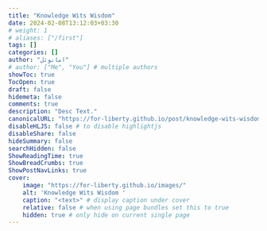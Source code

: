```yaml
---
title: "Knowledge Wits Wisdom"
date: 2024-02-08T13:12:03+03:30
# weight: 1
# aliases: ["/first"]
tags: []
categories: []
author: "امانوئل"
# author: ["Me", "You"] # multiple authors
showToc: true
TocOpen: true
draft: false
hidemeta: false
comments: true
description: "Desc Text."
canonicalURL: "https://for-liberty.github.io/post/knowledge-wits-wisdom"
disableHLJS: false # to disable highlightjs
disableShare: false
hideSummary: false
searchHidden: false
ShowReadingTime: true
ShowBreadCrumbs: true
ShowPostNavLinks: true
cover:
    image: "https://for-liberty.github.io/images/" 
    alt: 'Knowledge Wits Wisdom '
    caption: "<text>" # display caption under cover
    relative: false # when using page bundles set this to true
    hidden: true # only hide on current single page
---
```

